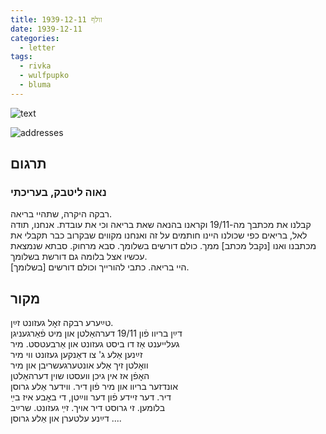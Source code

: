```yaml
---
title: וולף 1939-12-11
date: 1939-12-11
categories:
  - letter
tags:
  - rivka
  - wulfpupko
  - bluma
---
```


![text](/pupko-papers/assets/images/1939-12-11-postcard-1.jpg)

![addresses](/pupko-papers/assets/images/1939-12-11-postcard-2.jpg)

## תרגום
### נאוה ליטבק, בעריכתי

רבקה היקרה, שתהיי בריאה.  
קבלנו את מכתבך מה-19/11 וקראנו בהנאה שאת בריאה וכי את עובדת. 
אנחנו, תודה לאל, בריאים כפי שכולנו היינו חותמים על זה ואנחנו מקווים שבקרוב כבר תקבלי את 
מכתבנו ואנו [נקבל מכתב] ממך. 
כולם דורשים בשלומך. סבא מרחוק. סבתא שנמצאת עכשיו אצל בלומה גם דורשת בשלומך.  
היי בריאה. כתבי להורייך וכולם דורשים [בשלומך].  

## מקור

טײַערע רבקה זאׇל געזונט זײַן.  
דײַן בריוו פֿון 19/11 דערהאַלטן און מיט פֿאַרגעניגן  
געלייענט אַז דו ביסט געזונט און אַרבעטסט. מיר  
זײַנען אַלע ג' צו דאַנקען געזונט ווי מיר  
וואׇלטן זיך אַלע אונטערגעשריבן און מיר  
האׇפֿן אז אין גיכן וועסטו שוין דערהאַלטן  
אונדזער בריוו און מיר פֿון דיר. ווידער אַלע גרוסן  
דיר. דער זיידע פֿון דער ווײַטן, די באׇבע איז בײַ  
בלומען. זי גרוסט דיר אויך. זײַ געזונט. שרײַב  
דײַנע עלטערן און אַלע גרוסן  ....
